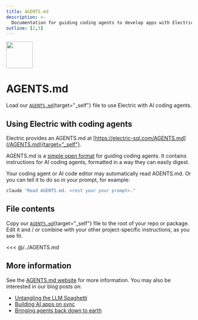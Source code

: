 ```yaml
---
title: AGENTS.md
description: >-
  Documentation for guiding coding agents to develop apps with Electric.
outline: [2,3]
---
```


<img src="/img/icons/llms.svg" class="product-icon"
    style="width: 72px"
/>

# AGENTS.md

Load our [`AGENTS.md`](/AGENTS.md){target="_self"} file to use Electric with AI coding agents.

## Using Electric with coding agents

Electric provides an AGENTS.md at [https://electric-sql.com/AGENTS.md](/AGENTS.md){target="_self"}.

AGENTS.md is a [simple open format](https://agents.md) for guiding coding agents. It contains instructions for AI coding agents, formatted in a way they can easily digest.

Your coding agent or AI code editor may automatically read AGENTS.md. Or you can tell it to do so in your prompt, for example:

```sh
claude "Read AGENTS.md. <rest your your prompt>."
```

## File contents

Copy our [`AGENTS.md`](/AGENTS.md){target="_self"} file to the root of your repo or package. Edit it and / or combine with your other project-specific instructions, as you see fit.

<<< @/../AGENTS.md

## More information

See the [AGENTS.md website](https://agents.md) for more information. You may also be interested in our blog posts on:

- [Untangling the LLM Spaghetti](/blog/2025/04/22/untangling-llm-spaghetti)
- [Building AI apps on sync](/blog/2025/04/09/building-ai-apps-on-sync)
- [Bringing agents back down to earth](/blog/2025/08/12/bringing-agents-back-down-to-earth)
